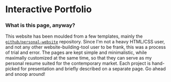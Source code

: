 # Interactive Portfolio

### What is this page, anyway?

This website has been moulded from a few templates, mainly the [`github/personal-website`](https://github.com/github/personal-website) repository. Since I'm not a heavy HTML/CSS user, and not any other website-building-tool user to be frank, this was a process of trial and error. The pages are kept simple and minimalistic, while maximally customized at the same time, so that they can serve as my personal resume suited for the contemporary market. Each project is hand-picked for presentation and briefly described on a separate page. Go ahead and snoop around!
